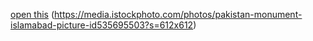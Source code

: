 [open this](https://www.google.com)
(https://media.istockphoto.com/photos/pakistan-monument-islamabad-picture-id535695503?s=612x612)
